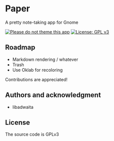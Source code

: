 # Paper

A pretty note-taking app for Gnome

[![Please do not theme this app](https://stopthemingmy.app/badge.svg)](https://stopthemingmy.app)
[![License: GPL v3](https://img.shields.io/badge/license-GPLv3-orange.svg)](http://www.gnu.org/licenses/gpl-3.0)

## Roadmap
 - Markdown rendering / whatever
 - Trash
 - Use Oklab for recoloring

Contributions are appreciated!

## Authors and acknowledgment
 - libadwaita

## License
The source code is GPLv3
